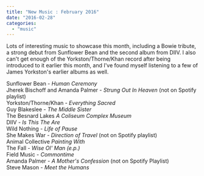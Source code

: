 ```yaml
---
title: "New Music : February 2016"
date: "2016-02-28"
categories: 
  - "music"
---
```


Lots of interesting music to showcase this month, including a Bowie tribute, a strong debut from Sunflower Bean and the second album from DIIV. I also can't get enough of the Yorkston/Thorne/Khan record after being introduced to it earlier this month, and I've found myself listening to a few of James Yorkston's earlier albums as well.

Sunflower Bean - _Human Ceremony_  
Jherek Bischoff and Amanda Palmer - _Strung Out In Heaven_ (not on Spotify playlist)  
Yorkston/Thorne/Khan - _Everything Sacred_  
Guy Blakeslee - _The Middle Sister_  
The Besnard Lakes _A Coliseum Complex Museum_  
DIIV - _Is This The Are_  
Wild Nothing - _Life of Pause_  
She Makes War - _Direction of Travel_ (not on Spotify playlist)  
Animal Collective _Painting With_  
The Fall - _Wise Ol' Man (e.p.)_  
Field Music - _Commontime_  
Amanda Palmer - _A Mother's Confession_ (not on Spotify Playlist)  
Steve Mason - _Meet the Humans_
